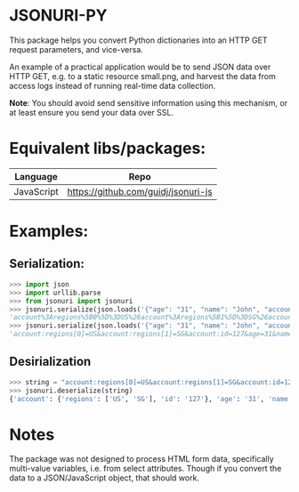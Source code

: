 
JSONURI-PY
==============
 
This package helps you convert Python dictionaries into an HTTP GET request parameters, and vice-versa. 

An example of a practical application would be to send JSON data over HTTP GET, e.g. to a static resource small.png, and harvest the data from access logs instead of running real-time data collection.

**Note**: You should avoid send sensitive information using this mechanism, or at least ensure you send your data over SSL.

Equivalent libs/packages:
==========================

| Language | Repo                                |
|----------|-------------------------------------|
| JavaScript   | https://github.com/guidj/jsonuri-js |


Examples:
=============

Serialization:
---------------

```python
>>> import json
>>> import urllib.parse
>>> from jsonuri import jsonuri
>>> jsonuri.serialize(json.loads('{"age": "31", "name": "John", "account": {"id": 127, "regions": ["US", "SG"]}}'))
'account%3Aregions%5B0%5D%3DUS%26account%3Aregions%5B1%5D%3DSG%26account%3Aid%3D127&age%3D31&name%3DJohn'
>>> jsonuri.serialize(json.loads('{"age": "31", "name": "John", "account": {"id": 127, "regions": ["US", "SG"]}}'), encode=False)
'account:regions[0]=US&account:regions[1]=SG&account:id=127&age=31&name=John'
```

Desirialization
----------------

```python
>>> string = "account:regions[0]=US&account:regions[1]=SG&account:id=127&age=31&name=John"
>>> jsonuri.deserialize(string)
{'account': {'regions': ['US', 'SG'], 'id': '127'}, 'age': '31', 'name': 'John'}
```

Notes
======

The package was not designed to process HTML form data, specifically multi-value variables, i.e. from select attributes. Though if you convert the data to a JSON/JavaScript object, that should work.
